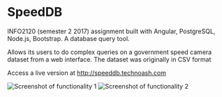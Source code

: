 # SpeedDB
INFO2120 (semester 2 2017) assignment built with Angular, PostgreSQL, Node.js, Bootstrap. A database query tool.

Allows its users to do complex queries on a government speed camera dataset from a web interface. The dataset was originally in CSV format

Access a live version at http://speeddb.technoash.com

![Screenshot of functionality 1](/screenshots/months.jpg?raw=true "Screenshot of functionality 1")
![Screenshot of functionality 2](/screenshots/lwas.jpg?raw=true "Screenshot of functionality 2")